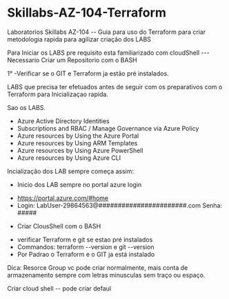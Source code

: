 # Skillabs-AZ-104-Terraform
Laboratorios Skillabs AZ-104 -- Guia para uso do Terraform para criar metodologia rapida para agilizar criação dos LABS

Para Iniciar os LABS pre requisito esta familiarizado com cloudShell --- Necessario Criar um Repositorio com o BASH

1° -Verificar se o GIT e Terraform ja estão pré instalados.

LABS que precisa ter efetuados antes de seguir com os preparativos com o Terraform para Inicializaçao rapida.

Sao os LABS.
- Azure Active Directory Identities 
- Subscriptions and RBAC / Manage Governance via Azure Policy 
- Azure resources by Using the Azure Portal 
- Azure resources by Using ARM Templates
- Azure resources by Using Azure PowerShell 
- Azure resources by Using Azure CLI

Incialização dos LAB sempre começa assim:
* Inicio dos LAB sempre no portal azure login
- https://portal.azure.com/#home
- Login: LabUser-29864563@#######################.com Senha: #####

* Criar ClousShell com o BASH 
- verificar Terraform e git se estao pré instalados
- Commandos: terraform --version e git --version
- Por Padrao o Terraform e o GIT ja está instalado

Dica: Resorce Group vc pode criar normalmente, mais conta de armazenamento sempre com letras minusculas sem traço ou espaço. </p>
Criar cloud shell -- pode criar defaul
